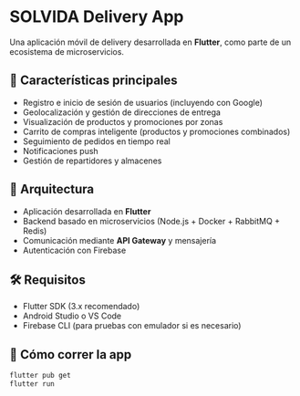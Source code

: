 # SOLVIDA Delivery App

Una aplicación móvil de delivery desarrollada en **Flutter**, como parte de un ecosistema de microservicios.

## 📱 Características principales

- Registro e inicio de sesión de usuarios (incluyendo con Google)
- Geolocalización y gestión de direcciones de entrega
- Visualización de productos y promociones por zonas
- Carrito de compras inteligente (productos y promociones combinados)
- Seguimiento de pedidos en tiempo real
- Notificaciones push
- Gestión de repartidores y almacenes

## 🧱 Arquitectura

- Aplicación desarrollada en **Flutter**
- Backend basado en microservicios (Node.js + Docker + RabbitMQ + Redis)
- Comunicación mediante **API Gateway** y mensajería
- Autenticación con Firebase

## 🛠️ Requisitos

- Flutter SDK (3.x recomendado)
- Android Studio o VS Code
- Firebase CLI (para pruebas con emulador si es necesario)

## 🚀 Cómo correr la app

```bash
flutter pub get
flutter run

